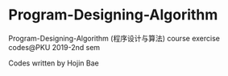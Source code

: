 # Program-Designing-Algorithm

Program-Designing-Algorithm (程序设计与算法) course exercise codes@PKU 2019-2nd sem

Codes written by Hojin Bae
